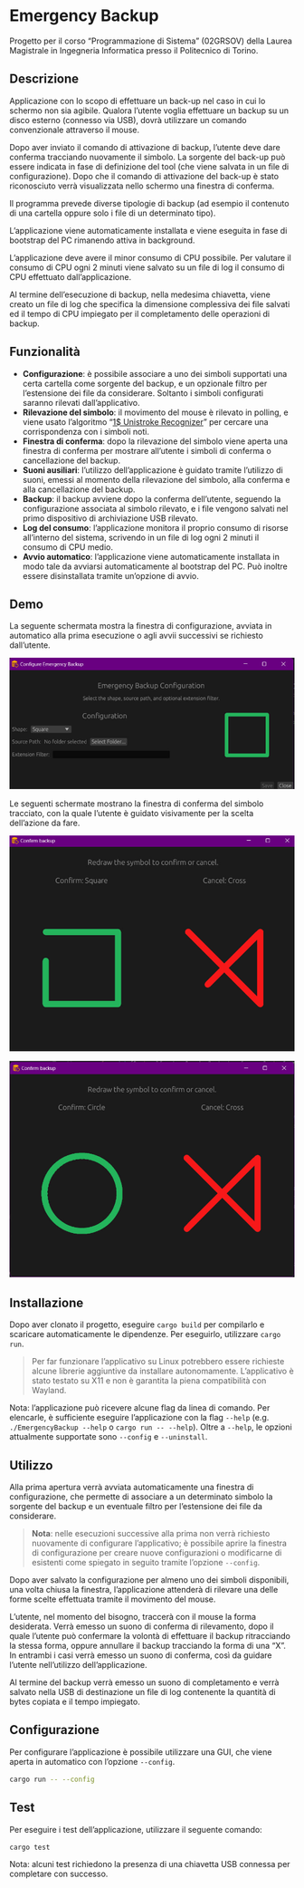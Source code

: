 # Emergency Backup

Progetto per il corso “Programmazione di Sistema” (02GRSOV) della Laurea Magistrale in Ingegneria Informatica presso il Politecnico di Torino.

## Descrizione

Applicazione con lo scopo di effettuare un back-up nel caso in cui lo schermo non sia agibile. Qualora l’utente voglia effettuare un backup su un disco esterno (connesso via USB), dovrà utilizzare un comando convenzionale attraverso il mouse.

Dopo aver inviato il comando di attivazione di backup, l’utente deve dare conferma tracciando nuovamente il simbolo. La sorgente del back-up può essere indicata in fase di definizione del tool (che viene salvata in un file di configurazione). Dopo che il comando di attivazione del back-up è stato riconosciuto verrà visualizzata nello schermo una finestra di conferma.

Il programma prevede diverse tipologie di backup (ad esempio il contenuto di una cartella oppure solo i file di un determinato tipo).

L’applicazione viene automaticamente installata e viene eseguita in fase di bootstrap del PC rimanendo attiva in background.

L’applicazione deve avere il minor consumo di CPU possibile. Per valutare il consumo di CPU ogni 2 minuti viene salvato su un file di log il consumo di CPU effettuato dall’applicazione.

Al termine dell’esecuzione di backup, nella medesima chiavetta, viene creato un file di log che specifica la dimensione complessiva dei file salvati ed il tempo di CPU impiegato per il completamento delle operazioni di backup.

## Funzionalità

- **Configurazione**: è possibile associare a uno dei simboli supportati una certa cartella come sorgente del backup, e un opzionale filtro per l’estensione dei file da considerare. Soltanto i simboli configurati saranno rilevati dall’applicativo.
- **Rilevazione del simbolo**: il movimento del mouse è rilevato in polling, e viene usato l’algoritmo “[1$ Unistroke Recognizer](https://depts.washington.edu/acelab/proj/dollar/index.html)” per cercare una corrispondenza con i simboli noti.
- **Finestra di conferma**: dopo la rilevazione del simbolo viene aperta una finestra di conferma per mostrare all’utente i simboli di conferma o cancellazione del backup.
- **Suoni ausiliari**: l’utilizzo dell’applicazione è guidato tramite l’utilizzo di suoni, emessi al momento della rilevazione del simbolo, alla conferma e alla cancellazione del backup.
- **Backup**: il backup avviene dopo la conferma dell’utente, seguendo la configurazione associata al simbolo rilevato, e i file vengono salvati nel primo dispositivo di archiviazione USB rilevato.
- **Log del consumo**: l’applicazione monitora il proprio consumo di risorse all’interno del sistema, scrivendo in un file di log ogni 2 minuti il consumo di CPU medio.
- **Avvio automatico**: l’applicazione viene automaticamente installata in modo tale da avviarsi automaticamente al bootstrap del PC. Può inoltre essere disinstallata tramite un’opzione di avvio.

## Demo

La seguente schermata mostra la finestra di configurazione, avviata in automatico alla prima esecuzione o agli avvii successivi se richiesto dall’utente.

![config.png](readme_images/config.png)

Le seguenti schermate mostrano la finestra di conferma del simbolo tracciato, con la quale l’utente è guidato visivamente per la scelta dell’azione da fare.

![square.png](readme_images/square.png)

![circle.png](readme_images/circle.png)

## Installazione

Dopo aver clonato il progetto, eseguire `cargo build` per compilarlo e scaricare automaticamente le dipendenze. Per eseguirlo, utilizzare `cargo run`.

> Per far funzionare l’applicativo su Linux potrebbero essere richieste alcune librerie aggiuntive da installare autonomamente. L’applicativo è stato testato su X11 e non è garantita la piena compatibilità con Wayland.


Nota: l’applicazione può ricevere alcune flag da linea di comando. Per elencarle, è sufficiente eseguire l’applicazione con la flag `--help` (e.g. `./EmergencyBackup --help` o `cargo run -- --help`). Oltre a `--help`, le opzioni attualmente supportate sono `--config` e `--uninstall`.

## Utilizzo

Alla prima apertura verrà avviata automaticamente una finestra di configurazione, che permette di associare a un determinato simbolo la sorgente del backup e un eventuale filtro per l’estensione dei file da considerare.

> **Nota**: nelle esecuzioni successive alla prima non verrà richiesto nuovamente di configurare l’applicativo; è possibile aprire la finestra di configurazione per creare nuove configurazioni o modificarne di esistenti come spiegato in seguito tramite l’opzione `--config`.
>

Dopo aver salvato la configurazione per almeno uno dei simboli disponibili, una volta chiusa la finestra, l’applicazione attenderà di rilevare una delle forme scelte effettuata tramite il movimento del mouse.

L’utente, nel momento del bisogno, traccerà con il mouse la forma desiderata. Verrà emesso un suono di conferma di rilevamento, dopo il quale l’utente può confermare la volontà di effettuare il backup ritracciando la stessa forma, oppure annullare il backup tracciando la forma di una “X”. In entrambi i casi verrà emesso un suono di conferma, così da guidare l’utente nell’utilizzo dell’applicazione.

Al termine del backup verrà emesso un suono di completamento e verrà salvato nella USB di destinazione un file di log contenente la quantità di bytes copiata e il tempo impiegato.

## Configurazione

Per configurare l’applicazione è possibile utilizzare una GUI, che viene aperta in automatico con l’opzione `--config`.

```bash
cargo run -- --config
```

## Test

Per eseguire i test dell’applicazione, utilizzare il seguente comando:

```bash
cargo test
```

Nota: alcuni test richiedono la presenza di una chiavetta USB connessa per completare con successo.